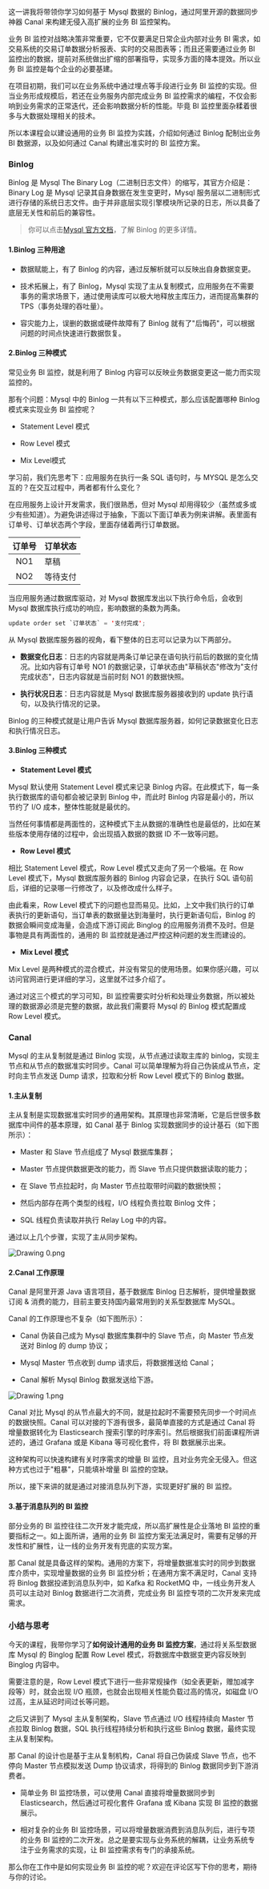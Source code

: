 这一讲我将带领你学习如何基于 Mysql 数据的 Binlog，通过阿里开源的数据同步神器 Canal 来构建无侵入高扩展的业务 BI 监控架构。

业务 BI 监控对战略决策非常重要，它不仅要满足日常企业内部对业务 BI 需求，如交易系统的交易订单数据分析报表、实时的交易图表等；而且还需要通过业务 BI 监控出的数据，提前对系统做出扩缩的部署指导，实现多方面的降本提效。所以业务 BI 监控是每个企业的必要基建。

在项目初期，我们可以在业务系统中通过埋点等手段进行业务 BI 监控的实现。但当业务形成规模后，若还在业务服务内部完成业务 BI 监控需求的编程，不仅会影响到业务需求的正常迭代，还会影响数据分析的性能。毕竟 BI 监控里面杂糅着很多与大数据处理相关的技术。

所以本课程会以建设通用的业务 BI 监控为实践，介绍如何通过 Binlog 配制出业务 BI 数据源，以及如何通过 Canal 构建出准实时的 BI 监控方案。

### Binlog

Binlog 是 Mysql The Binary Log（二进制日志文件）的缩写，其官方介绍是：Binary Log 是 Mysql 记录其自身数据在发生变更时，Mysql 服务层以二进制形式进行存储的系统日志文件。由于并非底层实现引擎模块所记录的日志，所以具备了底层无关性和前后的兼容性。
> 你可以点击[Mysql 官方文档](https://dev.mysql.com/doc/refman/8.0/en/binary-log.html?fileGuid=xxQTRXtVcqtHK6j8)，了解 Binlog 的更多详情。

#### 1.Binlog 三种用途

* 数据赋能上，有了 Binlog 的内容，通过反解析就可以反映出自身数据变更。

* 技术拓展上，有了 Binlog，Mysql 实现了主从复制模式，应用服务在不需要事务的需求场景下，通过使用读库可以极大地释放主库压力，进而提高集群的 TPS（事务处理的吞吐量）。

* 容灾能力上，误删的数据或硬件故障有了 Binlog 就有了"后悔药"，可以根据问题的时间点快速进行数据恢复。

#### 2.Binlog 三种模式

常见业务 BI 监控，就是利用了 Binlog 内容可以反映业务数据变更这一能力而实现监控的。

那有个问题：Mysql 中的 Binlog 一共有以下三种模式，那么应该配置哪种 Binlog 模式来实现业务 BI 监控呢？

* Statement Level 模式

* Row Level 模式

* Mix Level模式

学习前，我们先思考下：应用服务在执行一条 SQL 语句时，与 MYSQL 是怎么交互的？在交互过程中，两者都有什么变化？

在应用服务上设计开发需求，我们很熟悉，但对 Mysql 却用得较少（虽然或多或少有些知道）。为避免讲述得过于抽象，下面以下面订单表为例来讲解。表里面有订单号、订单状态两个字段，里面存储着两行订单数据。

| 订单号 | 订单状态 |
|:---:|------|
| NO1 | 草稿   |
| NO2 | 等待支付 |

当应用服务通过数据库驱动，对 Mysql 数据库发出以下执行命令后，会收到 Mysql 数据库执行成功的响应，影响数据的条数为两条。

```java
update order set `订单状态` = '支付完成';
```

从 Mysql 数据库服务器的视角，看下整体的日志可以记录为以下两部分。

* **数据变化日志**：日志的内容就是两条订单记录在语句执行前后的数据的变化情况。比如内容有订单号 NO1 的数据记录，订单状态由"草稿状态"修改为"支付完成状态"，日志内容就是当前时刻 NO1 的数据快照。

* **执行状况日志**：日志内容就是 Mysql 数据库服务器接收到的 update 执行语句，以及执行情况的记录。

Binlog 的三种模式就是让用户告诉 Mysql 数据库服务器，如何记录数据变化日志和执行情况日志。

#### 3.Binlog 三种模式

* **Statement Level 模式**

Mysql 默认使用 Statement Level 模式来记录 Binlog 内容。在此模式下，每一条执行数据库的语句都会被记录到 Binlog 中，而此时 Binlog 内容是最小的，所以节约了 I/O 成本，整体性能就是最优的。

当然任何事情都是两面性的，这种模式下主从数据的准确性也是最低的，比如在某些版本使用存储的过程中，会出现插入数据的数据 ID 不一致等问题。

* **Row Level 模式**

相比 Statement Level 模式，Row Level 模式又走向了另一个极端。在 Row Level 模式下，Mysql 数据库服务器的 Binlog 内容会记录，在执行 SQL 语句前后，详细的记录哪一行修改了，以及修改成什么样子。

由此看来，Row Level 模式下的问题也显而易见。比如，上文中我们执行的订单表执行的更新语句，当订单表的数据量达到海量时，执行更新语句后，Binlog 的数据会瞬间变成海量，会造成下游订阅此 Binglog 的应用服务消费不及时。但是事物是具有两面性的，通用的 BI 监控就是通过严控这种问题的发生而建设的。

* **Mix Level 模式**

Mix Level 是两种模式的混合模式，并没有常见的使用场景。如果你感兴趣，可以访问官网进行更详细的学习，这里就不过多介绍了。

通过对这三个模式的学习可知，BI 监控需要实时分析和处理业务数据，所以被处理的数据源必须是完整的数据，故此我们需要将 Mysql 的 Binlog 模式配置成 Row Level 模式。

### Canal

Mysql 的主从复制就是通过 Binlog 实现，从节点通过读取主库的 binlog，实现主节点和从节点的数据准实时同步。Canal 可以简单理解为将自己伪装成从节点，定时向主节点发送 Dump 请求，拉取和分析 Row Level 模式下的 Binlog 数据。

#### 1.主从复制

主从复制是实现数据准实时同步的通用架构。其原理也非常清晰，它是后世很多数据库中间件的基本原理，如 Canal 基于 Binlog 实现数据同步的设计基石（如下图所示）：

* Master 和 Slave 节点组成了 Mysql 数据库集群；

* Master 节点提供数据更改的能力，而 Slave 节点只提供数据读取的能力；

* 在 Slave 节点拉起时，向 Master 节点拉取带时间戳的数据快照；

* 然后内部存在两个类型的线程，I/O 线程负责拉取 Binlog 文件；

* SQL 线程负责读取并执行 Relay Log 中的内容。

通过以上几个步骤，实现了主从同步架构。

<Image alt="Drawing 0.png" src="https://s0.lgstatic.com/i/image6/M01/40/6F/Cgp9HWCk4g2ARr8vAAUdkIbJM8c153.png"/>

#### 2.Canal 工作原理

Canal 是阿里开源 Java 语言项目，基于数据库 Binlog 日志解析，提供增量数据订阅 \& 消费的能力，目前主要支持国内最常用到的关系型数据库 MySQL。

Canal 的工作原理也不复杂（如下图所示）：

* Canal 伪装自己成为 Mysql 数据库集群中的 Slave 节点，向 Master 节点发送对 Binlog 的 dump 协议；

* Mysql Master 节点收到 dump 请求后，将数据推送给 Canal；

* Canal 解析 Mysql Binlog 数据发送给下游。

<Image alt="Drawing 1.png" src="https://s0.lgstatic.com/i/image6/M00/40/78/CioPOWCk4hOAbZVeAAHP3TFA6b4794.png"/>

Canal 对比 Mysql 的从节点最大的不同，就是拉起时不需要预先同步一个时间点的数据快照。Canal 可以对接的下游有很多，最简单直接的方式是通过 Canal 将增量数据转化为 Elasticsearch 搜索引擎的时序索引。然后根据我们前面课程所讲述的，通过 Grafana 或是 Kibana 等可视化套件，将 BI 数据展示出来。

这种架构可以快速构建有关时序需求的增量 BI 监控，且对业务完全无侵入。但这种方式也过于"粗暴"，只能填补增量 BI 监控的空缺。

所以，接下来讲的就是通过对接消息队列下游，实现更好扩展的 BI 监控。

#### 3.基于消息队列的 BI 监控

部分业务的 BI 监控往往二次开发才能完成，所以高扩展性是企业落地 BI 监控的重要指标之一。如上面所讲，通用的业务 BI 监控方案无法满足时，需要有足够的开发性和扩展性，让一线的业务开发有兜底的实现方案。

那 Canal 就是具备这样的架构。通用的方案下，将增量数据准实时的同步到数据库介质中，实现增量数据的业务 BI 监控分析；在通用方案不满足时，Canal 支持将 Binlog 数据投递到消息队列中，如 Kafka 和 RocketMQ 中，一线业务开发人员可以主动对 Binlog 数据进行二次消费，完成业务 BI 监控专项的二次开发来完成需求。

### 小结与思考

今天的课程，我带你学习了**如何设计通用的业务 BI 监控方案**，通过将关系型数据库 Mysql 的 Binglog 配置 Row Level 模式，将数据库中数据变更内容反映到 Binglog 内容中。

需要注意的是，Row Level 模式下进行一些非常规操作（如全表更新，赠加减字段等）时，就会出现 I/O 瓶颈，也就会出现相关性能负载过高的情况，如磁盘 I/O 过高，主从延迟时间过长等问题。

之后又讲到了 Mysql 主从复制架构，Slave 节点通过 I/O 线程持续向 Master 节点拉取 Binlog 数据，SQL 执行线程持续分析和执行这些 Binlog 数据，最终实现主从复制架构。

那 Canal 的设计也是基于主从复制机构，Canal 将自己伪装成 Slave 节点，也不停向 Master 节点模拟发送 Dump 协议请求，将得到的 Binlog 数据同步到下游消费者。

* 简单业务 BI 监控场景，可以使用 Canal 直接将增量数据同步到 Elasticsearch，然后通过可视化套件 Grafana 或 Kibana 实现 BI 监控的数据展示。

* 相对复杂的业务 BI 监控场景，可以将增量数据消费到消息队列后，进行专项的业务 BI 监控的二次开发。总之是要实现与业务系统的解耦，让业务系统专注于业务需求的实现，让 BI 监控需求有专门的承接系统。

那么你在工作中是如何实现业务 BI 监控的呢？欢迎在评论区写下你的思考，期待与你的讨论。
